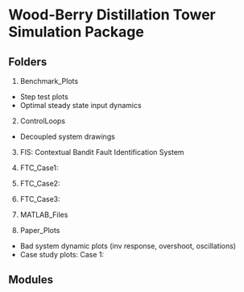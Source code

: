 # Wood-Berry Distillation Tower Simulation Package

## Folders

1. Benchmark_Plots
  - Step test plots
  - Optimal steady state input dynamics

2. ControlLoops
  - Decoupled system drawings

3. FIS: Contextual Bandit Fault Identification System

4. FTC_Case1:

5. FTC_Case2:

6. FTC_Case3:

7. MATLAB_Files

8. Paper_Plots
  - Bad system dynamic plots (inv response, overshoot, oscillations)
  - Case study plots:
     Case 1:

## Modules



